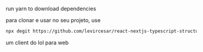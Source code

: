 run yarn to download dependencies

para clonar e usar no seu projeto, use
```bash
npx degit https://github.com/levircesar/react-nextjs-typescript-structure [NOME_DO_PROJETO]
```
um client do lol para web
